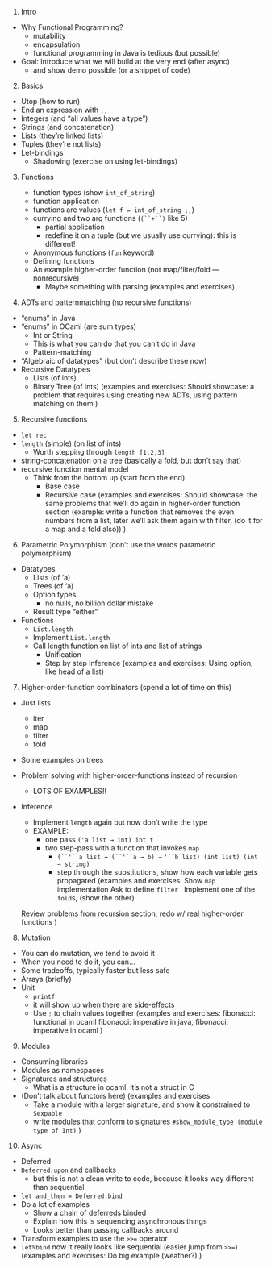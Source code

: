 1. Intro
  - Why Functional Programming?
    - mutability
    - encapsulation
    - functional programming in Java is tedious (but possible)
  - Goal: Introduce what we will build at the very end (after async)
    - and show demo possible (or a snippet of code)

2. Basics
  - Utop (how to run)
  - End an expression with `;;`
  - Integers (and “all values have a type”)
  - Strings (and concatenation)
  - Lists (they’re linked lists)
  - Tuples (they’re not lists)
  - Let-bindings
    - Shadowing
  (exercise on using let-bindings)

3. Functions
    - function types (show `int_of_string`)
    - function application
    - functions are values (`let f = int_of_string ;;`)
    - currying and two arg functions (`(``+``)` like 5)
      - partial application
      - redefine it on a tuple (but we usually use currying): this is different!
    - Anonymous functions (`fun` keyword)
    - Defining functions
    - An example higher-order function (not map/filter/fold — nonrecursive)
      - Maybe something with parsing
  (examples and exercises)

4. ADTs and patternmatching (no recursive functions)
  - “enums” in Java
  - “enums” in OCaml (are sum types)
    - Int or String
    - This is what you can do that you can’t do in Java
    - Pattern-matching
  - “Algebraic of datatypes” (but don’t describe these now)
  - Recursive Datatypes
    - Lists (of ints)
    - Binary Tree (of ints)
  (examples and exercises:
    Should showcase: a problem that requires using creating new ADTs,
        using pattern matching on them
  )

5. Recursive functions
  - `let rec`
  - `length` (simple) (on list of ints)
    - Worth stepping through `length [1,2,3]`
  - string-concatenation on a tree (basically a fold, but don’t say that)
  - recursive function mental model
    - Think from the bottom up (start from the end)
      - Base case
      - Recursive case
  (examples and exercises:
    Should showcase: the same problems that we’ll do again in higher-order
    function section (example: write a function that removes the even numbers
    from a list, later we’ll ask them again with filter, (do it for a map and a
    fold also))
  )

6. Parametric Polymorphism (don’t use the words parametric polymorphism)
  - Datatypes
    - Lists (of ‘a)
    - Trees (of ‘a)
    - Option types
      - no nulls, no billion dollar mistake
    - Result type “either”
  - Functions
    - `List.length`
    - Implement `List.length`
    - Call length function on list of ints and list of strings
      - Unification
      - Step by step inference
  (examples and exercises: Using option, like head of a list)

7. Higher-order-function combinators (spend a lot of time on this)
  - Just lists
    - iter
    - map
    - filter
    - fold
  - Some examples on trees
  - Problem solving with higher-order-functions instead of recursion
    - LOTS OF EXAMPLES!!
  - Inference
    - Implement `length` again but now don’t write the type
    - EXAMPLE:
      - one pass `('a list → int) int t`
      - two step-pass with a function that invokes `map`
        - `(``'``a list → (``'``a → b) →` `'``b list) (int list) (int → string)`
        - step through the substitutions, show how each variable gets propagated
  (examples and exercises: 
    Show `map` implementation
    Ask to define `filter` . 
    Implement one of the `fold`s, (show the other)

    Review problems from recursion section, redo w/ real higher-order functions
  )

8. Mutation
  - You can do mutation, we tend to avoid it
  - When you need to do it, you can…
  - Some tradeoffs, typically faster but less safe
  - Arrays (briefly)
  - Unit
    - `printf`
    - it will show up when there are side-effects
    - Use `;` to chain values together
  (examples and exercises:
    fibonacci: functional in ocaml
    fibonacci: imperative in java,
    fibonacci: imperative in ocaml
  )

9. Modules
  - Consuming libraries
  - Modules as namespaces
  - Signatures and structures
    - What is a structure in ocaml, it’s not a struct in C
  - (Don’t talk about functors here)
  (examples and exercises:
    - Take a module with a larger signature, and show it constrained to `Sexpable`
    - write modules that conform to signatures `#show_module_type (module type of Int)`
  )

10. Async
  - Deferred
  - `Deferred.upon` and callbacks
    - but this is not a clean write to code, because it looks way different than sequential
  - `let and_then = Deferred.bind`
  - Do a lot of examples
    - Show a chain of deferreds binded
    - Explain how this is sequencing asynchronous things
    - Looks better than passing callbacks around
  - Transform examples to use the `>>=` operator
  - `let%bind` now it really looks like sequential (easier jump from `>>=`)
  (examples and exercises:
    Do big example (weather?)
  )

